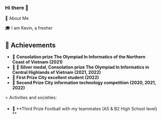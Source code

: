 ### Hi there 👋
🚀 About Me

🎓 I am Kevin, a fresher
## 🏅 Achievements
- 🤝 **Consolation prize The Olympiad In Informatics of the Northern Coast of Vietnam (2021)**
- 🥈 🤝 **Silver medal, Consolation prize The Olympiad In Informatics in Central Highlands of Vietnam (2021, 2022)**
- 🥇 **First Prize City excellent student (2022)**
- 🥈 **Second Prize City information technology competition (2020, 2021, 2022)**

⭐ Activities and societies: 
-   🥉 **Third Prize Football with my teammates (A5 & B2 High School level) **
